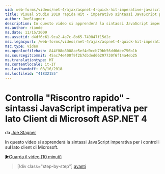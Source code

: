 ```yaml
---
uid: web-forms/videos/net-4/ajax/aspnet-4-quick-hit-imperative-javascript-syntax-for-microsoft-client-side-controls
title: Visual Studio 2010 rapida Hit - imperativo sintassi JavaScript per lato Client di Microsoft controlla | Microsoft Docs
author: JoeStagner
description: In questo video si apprenderà la sintassi JavaScript imperativa per i controlli sul lato client di Microsoft.
ms.author: riande
ms.date: 11/16/2009
ms.assetid: d4df6c61-9ca2-4e7c-8b65-749847f15d2c
msc.legacyurl: /web-forms/videos/net-4/ajax/aspnet-4-quick-hit-imperative-javascript-syntax-for-microsoft-client-side-controls
msc.type: video
ms.openlocfilehash: 844f08e8008ae5ef4d0ccb79bb56dd6dee756b1b
ms.sourcegitcommit: 45ac74e400f9f2b7dbded66297730f6f14a4eb25
ms.translationtype: MT
ms.contentlocale: it-IT
ms.lasthandoff: 08/16/2018
ms.locfileid: "41832155"
---
```

<a name="aspnet-4-quick-hit---imperative-javascript-syntax-for-microsoft-client-side-controls"></a>Controlla "Riscontro rapido" - sintassi JavaScript imperativa per lato Client di Microsoft ASP.NET 4
====================
da [Joe Stagner](https://github.com/JoeStagner)

In questo video si apprenderà la sintassi JavaScript imperativa per i controlli sul lato client di Microsoft. 

[&#9654;Guarda il video (10 minuti)](https://channel9.msdn.com/Blogs/ASP-NET-Site-Videos/aspnet-4-quick-hit-imperative-javascript-syntax-for-microsoft-client-side-controls)

> [!div class="step-by-step"]
> [avanti](aspnet-4-quick-hit-the-scriptloader.md)
